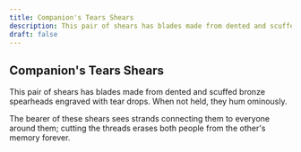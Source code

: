 ```yaml
---
title: Companion's Tears Shears
description: This pair of shears has blades made from dented and scuffed bronze spearheads engraved with tear drops. When not held, they hum ominously....
draft: false
---
```


## Companion's Tears Shears

This pair of shears has blades made from dented and scuffed bronze spearheads engraved with tear drops. When not held, they hum ominously.

The bearer of these shears sees strands connecting them to everyone around them; cutting the threads erases both people from the other's memory forever.
